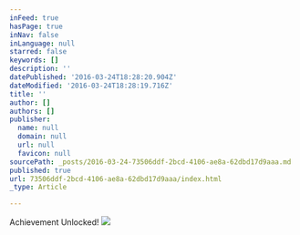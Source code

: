 ```yaml
---
inFeed: true
hasPage: true
inNav: false
inLanguage: null
starred: false
keywords: []
description: ''
datePublished: '2016-03-24T18:28:20.904Z'
dateModified: '2016-03-24T18:28:19.716Z'
title: ''
author: []
authors: []
publisher:
  name: null
  domain: null
  url: null
  favicon: null
sourcePath: _posts/2016-03-24-73506ddf-2bcd-4106-ae8a-62dbd17d9aaa.md
published: true
url: 73506ddf-2bcd-4106-ae8a-62dbd17d9aaa/index.html
_type: Article

---
```

Achievement Unlocked!
![](https://the-grid-user-content.s3-us-west-2.amazonaws.com/8dce58e7-ed84-4ab9-966a-7459b5f3962b.jpg)